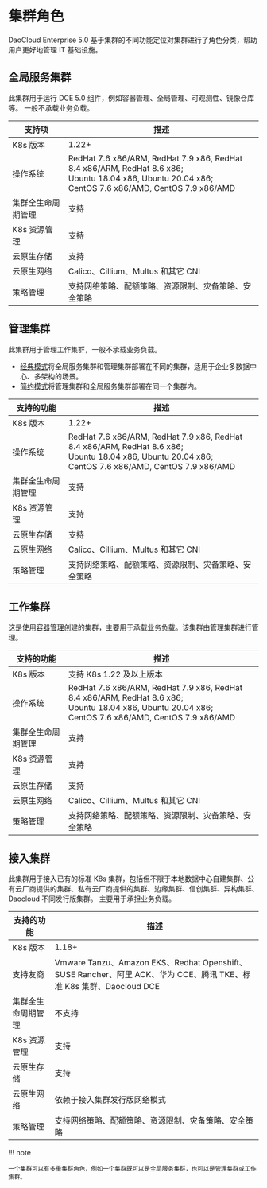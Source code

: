 # 集群角色

DaoCloud Enterprise 5.0 基于集群的不同功能定位对集群进行了角色分类，帮助用户更好地管理 IT 基础设施。

## 全局服务集群

此集群用于运行 DCE 5.0 组件，例如容器管理、全局管理、可观测性、镜像仓库等。
一般不承载业务负载。

| 支持项             | 描述                                                                                                                                                     |
| ------------------ | -------------------------------------------------------------------------------------------------------------------------------------------------------- |
| K8s 版本           | 1.22+                                                                                                                                                    |
| 操作系统           | RedHat 7.6 x86/ARM, RedHat 7.9 x86, RedHat 8.4 x86/ARM, RedHat 8.6 x86;<br>Ubuntu 18.04 x86, Ubuntu 20.04 x86;<br>CentOS 7.6 x86/AMD, CentOS 7.9 x86/AMD |
| 集群全生命周期管理 | 支持                                                                                                                                                     |
| K8s 资源管理       | 支持                                                                                                                                                     |
| 云原生存储         | 支持                                                                                                                                                     |
| 云原生网络         | Calico、Cillium、Multus 和其它 CNI                                                                                                                       |
| 策略管理           | 支持网络策略、配额策略、资源限制、灾备策略、安全策略                                                                                                     |

## 管理集群

此集群用于管理工作集群，一般不承载业务负载。

- [经典模式](../../../install/commercial/deploy-requirements.md)将全局服务集群和管理集群部署在不同的集群，适用于企业多数据中心、多架构的场景。
- [简约模式](../../../install/commercial/deploy-requirements.md)将管理集群和全局服务集群部署在同一个集群内。

| 支持的功能         | 描述                                                                                                                                                     |
| ------------------ | -------------------------------------------------------------------------------------------------------------------------------------------------------- |
| K8s 版本           | 1.22+                                                                                                                                                    |
| 操作系统           | RedHat 7.6 x86/ARM, RedHat 7.9 x86, RedHat 8.4 x86/ARM, RedHat 8.6 x86;<br>Ubuntu 18.04 x86, Ubuntu 20.04 x86;<br>CentOS 7.6 x86/AMD, CentOS 7.9 x86/AMD |
| 集群全生命周期管理 | 支持                                                                                                                                                     |
| K8s 资源管理       | 支持                                                                                                                                                     |
| 云原生存储         | 支持                                                                                                                                                     |
| 云原生网络         | Calico、Cillium、Multus 和其它 CNI                                                                                                                       |
| 策略管理           | 支持网络策略、配额策略、资源限制、灾备策略、安全策略                                                                                                     |

## 工作集群

这是使用[容器管理](../../intro/what.md)创建的集群，主要用于承载业务负载。该集群由管理集群进行管理。

| 支持的功能         | 描述                                                                                                                                                     |
| ------------------ | -------------------------------------------------------------------------------------------------------------------------------------------------------- |
| K8s 版本           | 支持 K8s 1.22 及以上版本                                                                                                                                 |
| 操作系统           | RedHat 7.6 x86/ARM, RedHat 7.9 x86, RedHat 8.4 x86/ARM, RedHat 8.6 x86;<br>Ubuntu 18.04 x86, Ubuntu 20.04 x86;<br>CentOS 7.6 x86/AMD, CentOS 7.9 x86/AMD |
| 集群全生命周期管理 | 支持                                                                                                                                                     |
| K8s 资源管理       | 支持                                                                                                                                                     |
| 云原生存储         | 支持                                                                                                                                                     |
| 云原生网络         | Calico、Cillium、Multus 和其它 CNI                                                                                                                       |
| 策略管理           | 支持网络策略、配额策略、资源限制、灾备策略、安全策略                                                                                                     |

## 接入集群

此集群用于接入已有的标准 K8s 集群，包括但不限于本地数据中心自建集群、公有云厂商提供的集群、私有云厂商提供的集群、边缘集群、信创集群、异构集群、Daocloud 不同发行版集群。
主要用于承担业务负载。

| 支持的功能         | 描述                                                                                                                |
| ------------------ | ------------------------------------------------------------------------------------------------------------------- |
| K8s 版本           | 1.18+                                                                                                               |
| 支持友商           | Vmware Tanzu、Amazon EKS、Redhat Openshift、SUSE Rancher、阿里 ACK、华为 CCE、腾讯 TKE、标准 K8s 集群、Daocloud DCE |
| 集群全生命周期管理 | 不支持                                                                                                              |
| K8s 资源管理       | 支持                                                                                                                |
| 云原生存储         | 支持                                                                                                                |
| 云原生网络         | 依赖于接入集群发行版网络模式                                                                                        |
| 策略管理           | 支持网络策略、配额策略、资源限制、灾备策略、安全策略                                                                |

!!! note

    一个集群可以有多重集群角色，例如一个集群既可以是全局服务集群，也可以是管理集群或工作集群。
